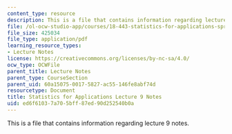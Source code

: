 ```yaml
---
content_type: resource
description: This is a file that contains information regarding lecture 9 notes.
file: /ol-ocw-studio-app/courses/18-443-statistics-for-applications-spring-2015/ed6f61037a705bff87ed90d252540b0a_MIT18_443S15_LEC9.pdf
file_size: 425034
file_type: application/pdf
learning_resource_types:
- Lecture Notes
license: https://creativecommons.org/licenses/by-nc-sa/4.0/
ocw_type: OCWFile
parent_title: Lecture Notes
parent_type: CourseSection
parent_uid: 60a15075-0017-5827-ac55-146fe8abf74d
resourcetype: Document
title: Statistics for Applications Lecture 9 Notes
uid: ed6f6103-7a70-5bff-87ed-90d252540b0a
---
```

This is a file that contains information regarding lecture 9 notes.